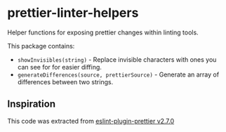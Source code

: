 prettier-linter-helpers
=======================

Helper functions for exposing prettier changes within linting tools.

This package contains:

-   `showInvisibles(string)` - Replace invisible characters with ones you can see for for easier diffing.
-   `generateDifferences(source, prettierSource)` - Generate an array of differences between two strings.

Inspiration
-----------

This code was extracted from [eslint-plugin-prettier v2.7.0](https://github.com/prettier/eslint-plugin-prettier/blob/v2.7.0/eslint-plugin-prettier.js#L85-L215)
